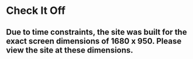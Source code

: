 # Check It Off

## Due to time constraints, the site was built for the exact screen dimensions of 1680 x 950. Please view the site at these dimensions.

